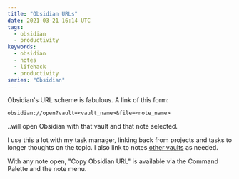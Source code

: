 ```yaml
---
title: "Obsidian URLs"
date: 2021-03-21 16:14 UTC
tags:
  - obsidian
  - productivity
keywords:
  - obsidian
  - notes
  - lifehack
  - productivity 
series: "Obsidian"
---
```

[vaults]: /series/obsidian/thoughts-on-vaults

Obsidian's URL scheme is fabulous. A link of this form:

`obsidian://open?vault=<vault_name>&file=<note_name>`

..will open Obsidian with that vault and that note selected.

I use this a lot with my task manager, linking back from projects and tasks to longer thoughts on the topic. I also link to notes [other vaults][vaults] as needed.

With any note open, "Copy Obsidian URL" is available via the Command Palette and the note menu.


